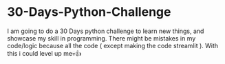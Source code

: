# 30-Days-Python-Challenge
I am going to do a 30 Days python challenge to learn new things, and showcase my skill in programming. There might be mistakes in my code/logic because all the code ( except making the code streamlit ). With this i could level up me💀👍
